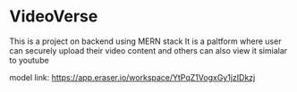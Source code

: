 # VideoVerse

This is a project on backend using MERN stack
It is a paltform where user can securely upload their video content and others can also view it
simialar to youtube

model link: https://app.eraser.io/workspace/YtPqZ1VogxGy1jzIDkzj